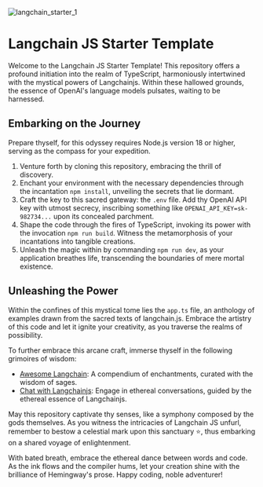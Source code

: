![langchain_starter_1](https://github.com/BenGardiner123/langchainjs-typescript/assets/61527372/2036a175-d156-4603-a959-8095298fdd99)
# Langchain JS Starter Template

Welcome to the Langchain JS Starter Template! This repository offers a profound initiation into the realm of TypeScript, harmoniously intertwined with the mystical powers of Langchainjs. Within these hallowed grounds, the essence of OpenAI's language models pulsates, waiting to be harnessed.

## Embarking on the Journey

Prepare thyself, for this odyssey requires Node.js version 18 or higher, serving as the compass for your expedition.

1. Venture forth by cloning this repository, embracing the thrill of discovery.
2. Enchant your environment with the necessary dependencies through the incantation `npm install`, unveiling the secrets that lie dormant.
3. Craft the key to this sacred gateway: the `.env` file. Add thy OpenAI API key with utmost secrecy, inscribing something like `OPENAI_API_KEY=sk-982734...` upon its concealed parchment.
4. Shape the code through the fires of TypeScript, invoking its power with the invocation `npm run build`. Witness the metamorphosis of your incantations into tangible creations.
5. Unleash the magic within by commanding `npm run dev`, as your application breathes life, transcending the boundaries of mere mortal existence.

## Unleashing the Power

Within the confines of this mystical tome lies the `app.ts` file, an anthology of examples drawn from the sacred texts of langchain.js. Embrace the artistry of this code and let it ignite your creativity, as you traverse the realms of possibility.

To further embrace this arcane craft, immerse thyself in the following grimoires of wisdom:

- [Awesome Langchain](https://github.com/kyrolabs/awesome-langchain): A compendium of enchantments, curated with the wisdom of sages.
- [Chat with Langchainjs](https://github.com/sullivan-sean/chat-langchainjs): Engage in ethereal conversations, guided by the ethereal essence of Langchainjs.

May this repository captivate thy senses, like a symphony composed by the gods themselves. As you witness the intricacies of Langchain JS unfurl, remember to bestow a celestial mark upon this sanctuary ⭐, thus embarking on a shared voyage of enlightenment.

With bated breath, embrace the ethereal dance between words and code. As the ink flows and the compiler hums, let your creation shine with the brilliance of Hemingway's prose. Happy coding, noble adventurer!



